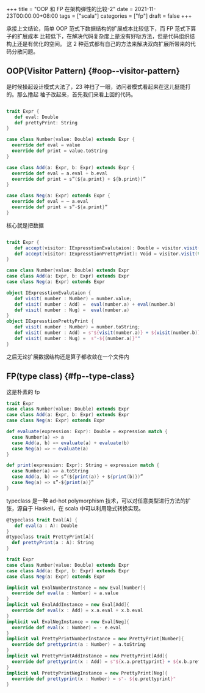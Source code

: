 +++
title = "OOP 和 FP 在架构弹性的比较-2"
date = 2021-11-23T00:00:00+08:00
tags = ["scala"]
categories = ["fp"]
draft = false
+++

承接上文结论，简单 OOP 范式下数据结构的扩展成本比较低下，而 FP 范式下算子的扩展成本
比较低下，在解决代码复杂度上是没有好哒方法，但是代码组织结构上还是有优化的空间。
这 2 种范式都有自己的方法来解决双向扩展所带来的代码分散问题。


## OOP(Visitor Pattern) {#oop--visitor-pattern}

是时候操起设计模式大法了，23 种扫了一眼，访问者模式看起来在这儿挺能打的。那么撸起
袖子改起来，首先我们来看上回的代码。

```scala

trait Expr {
   def eval: Double
   def prettyPrint: String
}

case class Number(value: Double) extends Expr {
  override def eval = value
  override def print = value.toString
}

case class Add(a: Expr, b: Expr) extends Expr {
  override def eval = a.eval + b.eval
  override def print = s”(${a.print} + ${b.print})”
}

case class Neg(a: Expr) extends Expr {
  override def eval = — a.eval
  override def print = s”-${a.print}”
}
```

核心就是把数据

```scala

trait Expr {
   def accept(visitor: IExpresstionEvalutaion): Double = visitor.visit(this)
   def accept(visitor: IExpresstionPrettyPrint): Void = visitor.visit(this)
}

case class Number(value: Double) extends Expr
case class Add(a: Expr, b: Expr) extends Expr
case class Neg(a: Expr) extends Expr

object IExpresstionEvalutaion {
   def visit( number : Number) = number.value;
   def visit( number : Add) =  eval(number.a) + eval(number.b)
   def visit( number : Nug) =  eval(number.a)
}
object IExpresstionPrettyPrint {
   def visit( number : Number) = number.toString;
   def visit( number : Add) = s"${visit(number.a)} + ${visit(number.b)}"
   def visit( number : Nug) =  s"-${(number.a)}""
}
```

之后无论扩展数据结构还是算子都收敛在一个文件内


## FP(type class) {#fp--type-class}

这是朴素的 fp

```scala
trait Expr
case class Number(value: Double) extends Expr
case class Add(a: Expr, b: Expr) extends Expr
case class Neg(a: Expr) extends Expr

def evaluate(expression: Expr): Double = expression match {
  case Number(a) => a
  case Add(a, b) => evaluate(a) + evaluate(b)
  case Neg(a) => — evaluate(a)
}

def print(expression: Expr): String = expression match {
  case Number(a) => a.toString
  case Add(a, b) => s”(${print(a)} + ${print(b)})”
  case Neg(a) => s”-${print(a)}”
}
```

typeclass 是一种 ad-hot polymorphism 技术，可以对任意类型进行方法的扩张，源自于
Haskell，在 scala 中可以利用隐式转换实现。

```scala
@typeclass trait Eval[A] {
   def eval(a : A): Double
}
@typeclass trait PrettyPrint[A]{
  def prettyPrint(a : A): String
}

trait Expr
case class Number(value: Double) extends Expr
case class Add(a: Expr, b: Expr) extends Expr
case class Neg(a: Expr) extends Expr

implicit val EvalNumberInstance = new Eval[Number]{
  override def eval(a : Number) = a.value
}
implicit val EvalAddInstance = new Eval[Add]{
  override def eval(x : Add) = x.a.eval + x.b.eval
}
implicit val EvalNegInstance = new Eval[Neg]{
  override def eval(x : Number) = - e.eval
}
implicit val PrettyPrintNumberInstance = new PrettyPrint[Number]{
  override def prettyprint(a : Number) = a.toString
}
implicit val PrettyPrintAddInstance = new PrettyPrint[Add]{
  override def prettyprint(x : Add) = s"${x.a.prettyprint} + ${x.b.prettyprint}"
}
implicit val PrettyPrintNegInstance = new PrettyPrint[Neg]{
  override def prettyprint(x : Number) = s"- ${e.prettyprint}"
}
```
